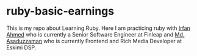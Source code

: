 # ruby-basic-earnings
This is my repo about Learning Ruby. Here I am practicing ruby with [Irfan Ahmed](https://github.com/rubyrider) who is currently a Senior Software Engineer at Finleap and [Md. Asaduzzaman](https://github.com/plabon-asad) who is currently Frontend and Rich Media Developer at Eskimi DSP.
